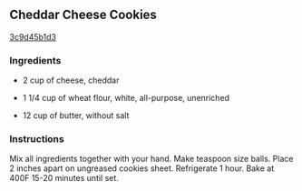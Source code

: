 ## Cheddar Cheese Cookies

[3c9d45b1d3](http://www.food.com/recipe/cheddar-cheese-cookies-106160)

### Ingredients

 - 2 cup of cheese, cheddar

 - 1 1/4 cup of wheat flour, white, all-purpose, unenriched

 - 12 cup of butter, without salt

### Instructions

Mix all ingredients together with your hand. Make teaspoon size balls. Place 2 inches apart on ungreased cookies sheet. Refrigerate 1 hour. Bake at 400F 15-20 minutes until set.